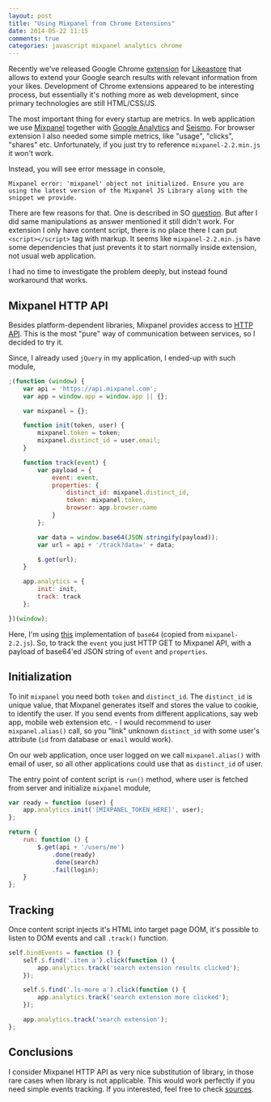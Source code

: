 ```yaml
---
layout: post
title: "Using Mixpanel from Chrome Extensions"
date: 2014-05-22 11:15
comments: true
categories: javascript mixpanel analytics chrome
---
```


Recently we've released Google Chrome [extension](https://chrome.google.com/webstore/detail/likeastore/einhadilfmpdfmmjnnppomcccmlohjad?hl=en-US&utm_source=chrome-ntp-launcher) for [Likeastore](https://likeastore.com) that allows to extend your Google search results with relevant information from your likes. Development of Chrome extensions appeared to be interesting process, but essentially it's nothing more as web development, since primary technologies are still HTML/CSS/JS.

The most important thing for every startup are metrics. In web application we use [Mixpanel](https://mixpanel.com) together with [Google Analytics](https://www.google.com.ua/url?sa=t&rct=j&q=&esrc=s&source=web&cd=1&cad=rja&uact=8&ved=0CCkQFjAA&url=http%3A%2F%2Fwww.google.com%2Fanalytics%2F&ei=0sB9U_OyJMvc4QSYsYCoDA&usg=AFQjCNFz3Lrd3h9xlat60IUur_H8rmADdw&sig2=3VSXbRKyt9hgF6viPp2ahA&bvm=bv.67229260,d.bGE) and [Seismo](https://github.com/seismolabs). For browser extension I also needed some simple metrics, like "usage", "clicks", "shares" etc. Unfortunately, if you just try to reference `mixpanel-2.2.min.js` it won't work.

<!-- MORE -->

Instead, you will see error message in console,

```plain
Mixpanel error: 'mixpanel' object not initialized. Ensure you are using the latest version of the Mixpanel JS Library along with the snippet we provide.
```

There are few reasons for that. One is described in SO [question](http://stackoverflow.com/questions/15837450/content-security-policy-cannot-load-mixpanel-in-chrome-extension). But after I did same manipulations as answer mentioned it still didn't work. For extension I only have content script, there is no place there I can put `<script></script>` tag with markup. It seems like `mixpanel-2.2.min.js` have some dependencies that just prevents it to start normally inside extension, not usual web application.

I had no time to investigate the problem deeply, but instead found workaround that works.

## Mixpanel HTTP API

Besides platform-dependent libraries, Mixpanel provides access to [HTTP API](https://mixpanel.com/help/reference/http). This is the most "pure" way of communication between services, so I decided to try it.

Since, I already used `jQuery` in my application, I ended-up with such module,

```js
;(function (window) {
	var api = 'https://api.mixpanel.com';
	var app = window.app = window.app || {};

	var mixpanel = {};

	function init(token, user) {
		mixpanel.token = token;
		mixpanel.distinct_id = user.email;
	}

	function track(event) {
		var payload = {
			event: event,
			properties: {
				distinct_id: mixpanel.distinct_id,
				token: mixpanel.token,
				browser: app.browser.name
			}
		};

		var data = window.base64(JSON.stringify(payload));
		var url = api + '/track?data=' + data;

		$.get(url);
	}

	app.analytics = {
		init: init,
		track: track
	};

})(window);
```

Here, I'm using [this](https://gist.github.com/alexanderbeletsky/3f850467bc23d40ef51e) implementation of `base64` (copied from `mixpanel-2.2.js`). So, to track the `event` you just HTTP GET to Mixpanel API, with a payload of base64'ed JSON string of `event` and `properties`.

## Initialization

To init `mixpanel` you need both `token` and `distinct_id`. The `distinct_id` is unique value, that Mixpanel generates itself and stores the value to cookie, to identify the user. If you send events from different applications, say web app, mobile web extension etc. - I would recommend to user `mixpanel.alias()` call, so you "link" unknown `distinct_id` with some user's attribute (`id` from database or `email` would work).

On our web application, once user logged on we call `mixpanel.alias()` with email of user, so all other applications could use that as `distinct_id` of user.

The entry point of content script is `run()` method, where user is fetched from server and initialize `mixpanel` module,

```js
var ready = function (user) {
	app.analytics.init('[MIXPANEL_TOKEN_HERE]', user);
};

return {
	run: function () {
		$.get(api + '/users/me')
			.done(ready)
			.done(search)
			.fail(login);
	}
};
```

## Tracking

Once content script injects it's HTML into target page DOM, it's possible to listen to DOM events and call `.track()` function.

```js
self.bindEvents = function () {
	self.$.find('.item a').click(function () {
		app.analytics.track('search extension results clicked');
	});

	self.$.find('.ls-more a').click(function () {
		app.analytics.track('search extension more clicked');
	});

	app.analytics.track('search extension');
};
```

## Conclusions

I consider Mixpanel HTTP API as very nice substitution of library, in those rare cases when library is not applicable. This would work perfectly if you need simple events tracking. If you interested, feel free to check [sources](https://github.com/likeastore/browser-extension).